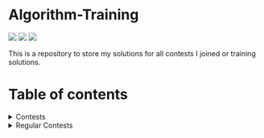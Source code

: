 # Algorithm-Training

![](https://run.kaist.ac.kr/badges/codeforces/D.A.N_3002.svg)
![](https://visitor-badge.glitch.me/badge?page_id=DAN3002.Algorithm-Training)
![](https://img.shields.io/github/commit-activity/w/DAN3002/Algorithm-Training?style=flat-square)

This is a repository to store my solutions for all contests I joined or training solutions.

# Table of contents
<details>
  <summary>Contests</summary>

* [FPT University - Hackathon 2021 - Practice 1](https://github.com/DAN3002/Algorithm-Training/tree/main/FPT%20University%20-%20Hackathon%202021%20-%20Practice%201)
* [FPT University - Hackathon 2021 - Round 1](https://github.com/DAN3002/Algorithm-Training/tree/main/FPT%20University%20-%20Hackathon%202021%20-%20Round%201)
* [FPT University - Hackathon 2021 - Round 2](https://github.com/DAN3002/Algorithm-Training/tree/main/FPT%20University%20-%20Hackathon%202021%20-%20Round%202)
* [FPT University - Hackathon 2019 - Round 1](https://github.com/DAN3002/Algorithm-Training/tree/main/FPT%20University%20-%20Hackathon%202019%20-%20Round%201)
* [FPT University - Hackathon 2019 - Round 2](https://github.com/DAN3002/Algorithm-Training/tree/main/FPT%20University%20-%20Hackathon%202019%20-%20Round%202)
* [Codewar Junior: Warm-up Round #1](https://github.com/DAN3002/Algorithm-Training/tree/main/Codewar%20Junior:%20Warm-up%20%20Round%20%231)
* [Codewar Junior: Warm-up Round #2](https://github.com/DAN3002/Algorithm-Training/tree/main/Codewar%20Junior:%20Warm-up%20%20Round%20%232)
* [Codewar Junior: Elimination Round #1](https://github.com/DAN3002/Algorithm-Training/tree/main/Codewar%20Junior:%20Elimination%20Round%20%231)
* [Codewar Junior: Elimination Round #2](https://github.com/DAN3002/Algorithm-Training/tree/main/Codewar%20Junior:%20Elimination%20Round%20%232)

</details>

<details>
  <summary>Regular Contests</summary>

* [Codelearn](https://github.com/DAN3002/Algorithm-Training/tree/main/Codelearn)

</details>

